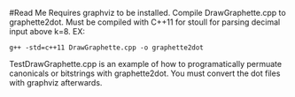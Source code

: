 #Read Me
Requires graphviz to be installed.
Compile DrawGraphette.cpp to graphette2dot.
Must be compiled with C++11 for stoull for parsing decimal input above k=8.
EX:
```
g++ -std=c++11 DrawGraphette.cpp -o graphette2dot
```
TestDrawGraphette.cpp is an example of how to programatically permuate canonicals or bitstrings with graphette2dot.
You must convert the dot files with graphviz afterwards.